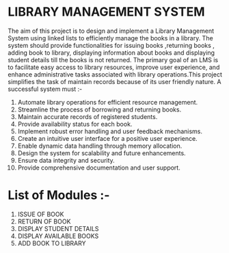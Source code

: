 # LIBRARY MANAGEMENT SYSTEM
The aim of this project is to design and implement a Library Management System using linked 
lists to efficiently manage the books in a library. The system should provide functionalities for 
issuing books ,returning books , adding book to library, displaying information about books 
and displaying student details till the books is not returned. 
The primary goal of an LMS is to facilitate easy access to library resources, improve user 
experience, and enhance administrative tasks associated with library operations.This project 
simplifies the task of maintain records because of its user friendly nature.
A successful system must :-
1. Automate library operations for efficient resource management.
2. Streamline the process of borrowing and returning books.
3. Maintain accurate records of registered students.
4. Provide availability status for each book.
5. Implement robust error handling and user feedback mechanisms.
6. Create an intuitive user interface for a positive user experience.
7. Enable dynamic data handling through memory allocation.
8. Design the system for scalability and future enhancements.
9. Ensure data integrity and security.
10. Provide comprehensive documentation and user support.

# List of Modules :-
1. ISSUE OF BOOK
2. RETURN OF BOOK
3. DISPLAY STUDENT DETAILS
4. DISPLAY AVAILABLE BOOKS
5. ADD BOOK TO LIBRARY
